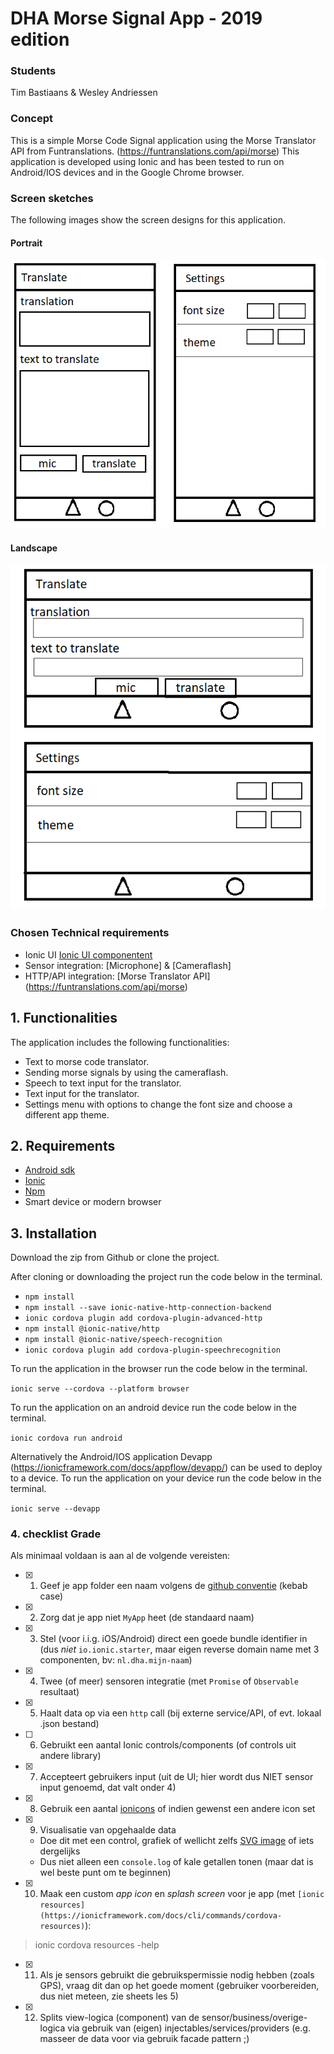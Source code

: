 # DHA Morse Signal App - 2019 edition

### Students 
Tim Bastiaans & Wesley Andriessen

### Concept
This is a simple Morse Code Signal application using the Morse Translator API from Funtranslations. (https://funtranslations.com/api/morse)
This application is developed using Ionic and has been tested to run on Android/IOS devices and in the Google Chrome browser.

### Screen sketches
The following images show the screen designs for this application.

#### Portrait
![Portrait](design-portrait.png)

#### Landscape
![Landscape](design-landscape.png)

### Chosen Technical requirements
- Ionic UI [Ionic UI componentent](https://ionicframework.com/docs/components)
- Sensor integration: [Microphone] & [Cameraflash]
- HTTP/API integration: [Morse Translator API] (https://funtranslations.com/api/morse)

## 1. Functionalities
The application includes the following functionalities:

- Text to morse code translator.
- Sending morse signals by using the cameraflash.
- Speech to text input for the translator.
- Text input for the translator.
- Settings menu with options to change the font size and choose a different app theme.

## 2. Requirements

- [Android sdk](http://www.androiddocs.com/sdk/installing/index.html)
- [Ionic](https://ionicframework.com/getting-started#cli)
- [Npm](https://www.npmjs.com/get-npm)
- Smart device or modern browser

## 3. Installation

Download the zip from Github or clone the project.

After cloning or downloading the project run the code below in the terminal.

- `npm install`
- `npm install --save ionic-native-http-connection-backend`
- `ionic cordova plugin add cordova-plugin-advanced-http`
- `npm install @ionic-native/http`
- `npm install @ionic-native/speech-recognition`
- `ionic cordova plugin add cordova-plugin-speechrecognition`

To run the application in the browser run the code below in the terminal.

`ionic serve --cordova --platform browser`

To run the application on an android device run the code below in the terminal.

`ionic cordova run android`

Alternatively the Android/IOS application Devapp (https://ionicframework.com/docs/appflow/devapp/) can be used to deploy to a device. 
To run the application on your device run the code below in the terminal.

`ionic serve --devapp`

### 4. checklist Grade
Als minimaal voldaan is aan al de volgende vereisten:

- [x] 1. Geef je app folder een naam volgens de [github conventie](https://stackoverflow.com/questions/11947587/is-there-a-naming-convention-for-git-repositories) (kebab case)
- [x] 2. Zorg dat je app niet `MyApp` heet (de standaard naam)
- [x] 3. Stel (voor i.i.g. iOS/Android) direct een goede bundle identifier in (dus *niet* `io.ionic.starter`, maar eigen reverse domain name met 3 componenten, bv: `nl.dha.mijn-naam`)
- [x] 4. Twee (of meer) sensoren integratie (met `Promise` of `Observable` resultaat)
- [x] 5. Haalt data op via een `http` call (bij externe service/API, of evt. lokaal .json bestand)
- [ ] 6. Gebruikt een aantal Ionic controls/components (of controls uit andere library)
- [x] 7. Accepteert gebruikers input (uit de UI; hier wordt dus NIET sensor input genoemd, dat valt onder 4)
- [x] 8. Gebruik een aantal [ionicons](https://ionicons.com/) of indien gewenst een andere icon set
- [x] 9. Visualisatie van opgehaalde data
    - Doe dit met een control, grafiek of wellicht zelfs [SVG image](https://www.joshmorony.com/using-an-svg-for-animation-in-ionic/) of iets dergelijks
    - Dus niet alleen een `console.log` of kale getallen tonen (maar dat is wel beste punt om te beginnen)
- [x] 10. Maak een custom *app icon* en *splash screen* voor je app (met `[ionic resources](https://ionicframework.com/docs/cli/commands/cordova-resources)`):
> ionic cordova resources -help
- [x] 11. Als je sensors gebruikt die gebruikspermissie nodig hebben (zoals GPS), vraag dit dan op het goede moment (gebruiker voorbereiden, dus niet meteen, zie sheets les 5)
- [x] 12. Splits view-logica (component) van de sensor/business/overige-logica via gebruik van (eigen) injectables/services/providers (e.g. masseer de data voor via gebruik facade pattern ;)
